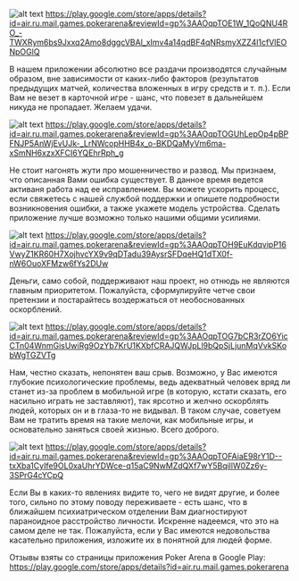 ![alt text](https://pp.userapi.com/c846017/v846017273/2609d/0DhMnOfPKQU.jpg)
https://play.google.com/store/apps/details?id=air.ru.mail.games.pokerarena&reviewId=gp%3AAOqpTOE1W_1QoQNU4RO_-TWXRym6bs9Jxxq2Amo8dggcVBAl_xImv4a14qdBF4qNRsmyXZZ4l1cfVlEONpOGlQ

В нашем приложении абсолютно все раздачи производятся случайным образом, вне зависимости от каких-либо факторов (результатов предыдущих матчей, количества вложенных в игру средств и т. п.). Если Вам не везет в карточной игре - шанс, что повезет в дальнейшем никуда не пропадает. Желаем удачи.

![alt text](https://pp.userapi.com/c846017/v846017273/260a5/-thZLhlWJIg.jpg)
https://play.google.com/store/apps/details?id=air.ru.mail.games.pokerarena&reviewId=gp%3AAOqpTOGUhLepOp4pBPFNJP5AnWjEvUJk-_LrNWcopHHB4x_o-BKDQaMyVm6ma-xSmNH6xzxXFCI6YQEhrRph_g

Не стоит нагонять жути про мошенничество и развод. Мы признаем, что описанная Вами ошибка существует. В данное время ведется активаня работа над ее исправлением. Вы можете ускорить процесс, если свяжетесь с нашей службой поддержки и опишете подробности возникновения ошибки, а также укажете модель устройства. Сделать приложение лучше возможно только нашими общими усилиями.

![alt text](https://pp.userapi.com/c846017/v846017273/260ad/p2JyVj2S9Fk.jpg)
https://play.google.com/store/apps/details?id=air.ru.mail.games.pokerarena&reviewId=gp%3AAOqpTOH9EuKdqvipP16VwyZ1KR60H7XojhvcYX9v9qDTadu39AysrSFDqeHQ1dTX0f-nW6OuoXFMzw6fYs2DUw

Деньги, само собой, поддерживают наш проект, но отнюдь не являются главным приоритетом. Пожалуйста, сформулируйте четче свои претензии и постарайтесь воздержаться от необоснованных оскорблений.

![alt text](https://pp.userapi.com/c846017/v846017273/260b5/udN7J6lAWbo.jpg)
https://play.google.com/store/apps/details?id=air.ru.mail.games.pokerarena&reviewId=gp%3AAOqpTOG7bCR3rZO6YicCTn04WnmGisUwiRg9OzYb7KrU1KXbfCRAJQWJpLl9bQpSjLjunMqVvkSKobWgTGZVTg

Нам, честно сказать, непонятен ваш срыв. Возможно, у Вас имеются глубокие психологические проблемы, ведь адекватный человек вряд ли станет из-за проблем в мобильной игре (в которую, кстати сказать, его насильно играть не заставляют), так ярсотно и желчно оскорблять людей, которых он и в глаза-то не видывал. В таком случае, советуем Вам не тратить время на такие мелочи, как мобильные игры, и основательно заняться своей жизнью. Всего доброго.

![alt text](https://pp.userapi.com/c846017/v846017273/260bd/VmIbnI7jIIY.jpg)
https://play.google.com/store/apps/details?id=air.ru.mail.games.pokerarena&reviewId=gp%3AAOqpTOFAiaE98rY1D--txXba1CyIfe9OL0xaUhrYDWce-q15aC9NwMZdQXf7wY5BqillW0Zz6y-3SPrG4cYCpQ

Если Вы в каких-то явлениях видите то, чего не видят другие, и более того, сильно по этому поводу переживаете - есть шанс, что в ближайшем психиатрическом отделении Вам диагностируют параноидное расстройство личности. Искренне надеемся, что это на самом деле не так. Пожалуйста, если у Вас имеются недовольства касательно приложения, изложите их в понятной для людей форме.

Отзывы взяты со страницы приложения Poker Arena в Google Play:
https://play.google.com/store/apps/details?id=air.ru.mail.games.pokerarena
